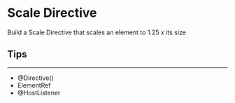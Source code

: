 # Scale Directive

Build a Scale Directive that scales an element to 1.25 x its size

## Tips

---

- @Directive()
- ElementRef
- @HostListener
